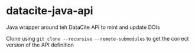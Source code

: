 # datacite-java-api

Java wrapper around teh DataCite API to mint and update DOIs

Clone using `git clone --recursive --remote-submodules` to get the correct version of the API definition
